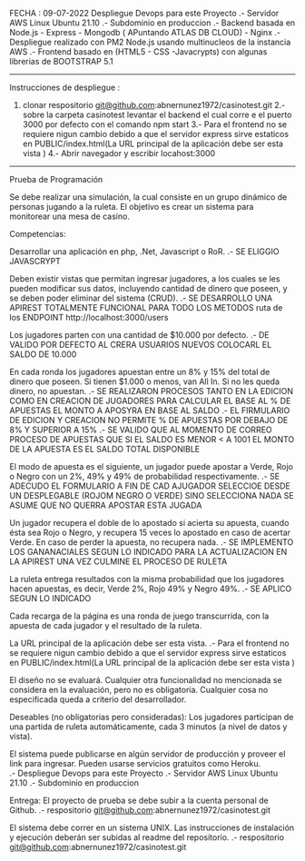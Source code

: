 FECHA : 09-07-2022
Despliegue Devops para este Proyecto
.- Servidor AWS Linux Ubuntu 21.10
.- Subdominio en produccion
.- Backend basada en Node.js - Express - Mongodb ( APuntando ATLAS DB CLOUD) - Nginx
.- Despliegue realizado con PM2 Node.js usando multinucleos de la instancia AWS
.- Frontend basado en (HTML5 - CSS -Javacrypts)  con algunas librerias de BOOTSTRAP 5.1

__________________________________________________________________________________________
Instrucciones de despliegue :
1. clonar respositorio git@github.com:abnernunez1972/casinotest.git
2.- sobre la carpeta casinotest  levantar el backend el cual corre e el puerto 3000 por defecto con el comando npm start
3.- Para el frontend no se requiere nigun cambio debido a que el servidor express sirve estaticos en PUBLIC/index.html(La URL principal de la aplicación debe ser esta vista ) 
4.- Abrir navegador  y escribir  locahost:3000
__________________________________________________________________________________________



Prueba de Programación  

Se debe realizar una simulación, la cual consiste en un grupo dinámico de personas jugando a la ruleta. El objetivo es crear un sistema para monitorear una mesa de casino. 

Competencias:

Desarrollar una aplicación en php, .Net, Javascript o RoR. 
.- SE ELIGGIO JAVASCRYPT

Deben existir vistas que permitan ingresar jugadores, a los cuales se les pueden modificar sus datos, incluyendo cantidad de dinero que poseen, y se deben poder eliminar del sistema (CRUD).
.- SE DESARROLLO UNA APIREST TOTALMENTE FUNCIONAL PARA TODO LOS METODOS  ruta de los ENDPOINT  http://localhost:3000/users

Los jugadores parten con una cantidad de $10.000 por defecto. 
.- DE VALIDO POR DEFECTO AL CRERA USUARIOS NUEVOS COLOCARL EL SALDO DE 10.000

En cada ronda los jugadores apuestan entre un 8% y 15% del total de dinero que poseen. Si tienen $1.000 o menos, van All In. Si no les queda dinero, no apuestan. 
.- SE REALIZARON PROCESOS  TANTO EN LA EDICION COMO EN CREACION DE JUGADORES PARA CALCULAR EL BASE AL % DE APUESTAS EL MONTO A APOSYRA EN BASE AL SALDO
.- EL FIRMULARIO DE EDICION Y CREACION NO PERMITE  % DE APUESTAS POR DEBAJO DE 8% Y SUPERIOR A 15%
.- SE VALIDO QUE AL MOMENTO DE CORREO PROCESO DE APUESTAS QUE SI EL SALDO ES MENOR < A 1001 EL MONTO DE LA APUESTA ES EL SALDO TOTAL DISPONIBLE

El modo de apuesta es el siguiente, un jugador puede apostar a Verde, Rojo o Negro con un 2%, 49% y 49% de probabilidad respectivamente. 
.- SE ADECUDO EL FORMULARIO A FIN DE CAD AJUGADOR SELECCIOE DESDE UN DESPLEGABLE (ROJOM NEGRO O VERDE) SINO SELECCIONA NADA SE ASUME QUE NO QUERRA APOSTAR ESTA JUGADA

Un jugador recupera el doble de lo apostado si acierta su apuesta, cuando ésta sea Rojo o Negro, y recupera 15 veces lo apostado en caso de acertar Verde. En caso de perder la apuesta, no recupera nada. 
.-  SE IMPLEMENTO LOS GANANACIALES SEGUN LO INDICADO PARA LA ACTUALIZACION EN LA APIREST UNA VEZ CULMINE EL PROCESO DE RULETA

La ruleta entrega resultados con la misma probabilidad que los jugadores hacen apuestas, es decir, Verde 2%, Rojo 49% y Negro 49%.
.- SE APLICO SEGUN LO INDICADO

Cada recarga de la página es una ronda de juego transcurrida, con la apuesta de cada jugador y el resultado de la ruleta.  

La URL principal de la aplicación debe ser esta vista. 
.-  Para el frontend no se requiere nigun cambio debido a que el servidor express sirve estaticos en PUBLIC/index.html(La URL principal de la aplicación debe ser esta vista ) 

El diseño no se evaluará. 
Cualquier otra funcionalidad no mencionada se considera en la evaluación, pero no es obligatoria. 
Cualquier cosa no especificada queda a criterio del desarrollador.  

Deseables (no obligatorias pero consideradas):
Los jugadores participan de una partida de ruleta automáticamente, cada 3 minutos (a nivel de datos y vista).

El sistema puede publicarse en algún servidor de producción y proveer el link para ingresar. Pueden usarse servicios gratuitos como Heroku.  
.- Despliegue Devops para este Proyecto
.- Servidor AWS Linux Ubuntu 21.10
.- Subdominio en produccion

Entrega:
El proyecto de prueba se debe subir a la cuenta personal de Github.
.- respositorio git@github.com:abnernunez1972/casinotest.git

El sistema debe correr en un sistema UNIX. Las instrucciones de instalación y ejecución deberán ser subidas al readme del repositorio.
.- respositorio git@github.com:abnernunez1972/casinotest.git